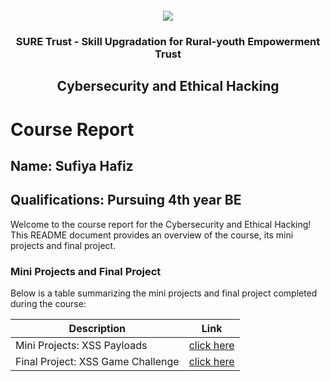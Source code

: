 <!-- PROJECT LOGO -->
<br />

<div align="center">
   <img src='https://user-images.githubusercontent.com/73131499/166115643-d3187f47-d38f-41b2-ae42-5ecbbc60de14.png' />


<h3 align="center">SURE Trust - Skill Upgradation for Rural-youth Empowerment Trust</h3>
  <h2> Cybersecurity and Ethical Hacking </h2>
</div>

# Course Report

## Name: Sufiya Hafiz

## Qualifications: Pursuing 4th year BE

Welcome to the course report for the Cybersecurity and Ethical Hacking! This README document provides an overview of the course, its mini projects and final project.

### Mini Projects and Final Project

Below is a table summarizing the mini projects and final project completed during the course:

| Description                               | Link                                    |
|-------------------------------------------|-----------------------------------------|
| Mini Projects: XSS Payloads     | [click here](https://github.com/sure-trust/G5_CS/tree/main/Mini%20Projects/Sufiya%20Hafiz)                        |
| Final Project: XSS Game Challenge     | [click here](https://github.com/sure-trust/G5_CS/tree/main/Final%20Capstone%20Project/Sufiya%20Hafiz)                        |
